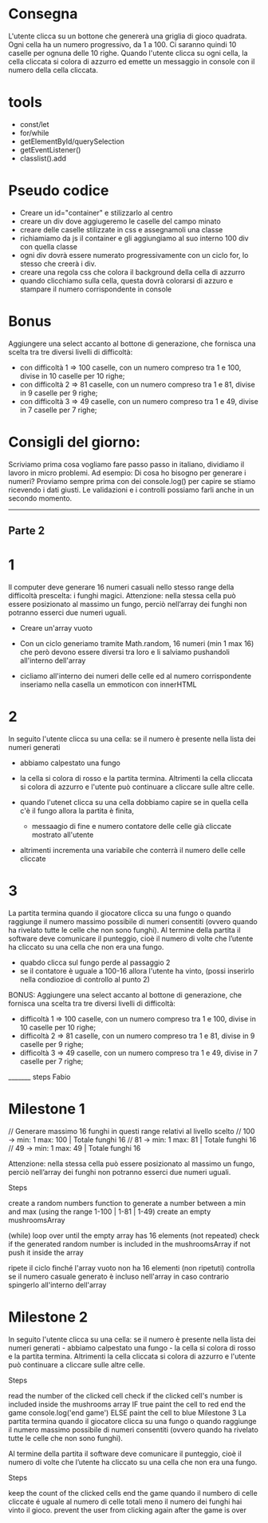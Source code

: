 # Consegna

L'utente clicca su un bottone che genererà una griglia di gioco quadrata.
Ogni cella ha un numero progressivo, da 1 a 100.
Ci saranno quindi 10 caselle per ognuna delle 10 righe.
Quando l'utente clicca su ogni cella, la cella cliccata si colora di azzurro ed emette un messaggio in console con il numero della cella cliccata.

# tools

- const/let 
- for/while
- getElementById/querySelection
- getEventListener()
-  classlist().add


# Pseudo codice

- Creare un id="container" e stilizzarlo al centro
- creare un div dove aggiugeremo le caselle del campo minato
- creare delle caselle stilizzate in css e assegnamoli una classe
- richiamiamo da js il container e gli aggiungiamo al suo interno 100 div con quella classe
- ogni div dovrà essere numerato progressivamente con un ciclo for, lo stesso che creerà i div.
- creare una regola css che colora il background della cella di azzurro
- quando clicchiamo sulla cella, questa dovrà colorarsi di azzuro e stampare il numero corrispondente in console


# Bonus
Aggiungere una select accanto al bottone di generazione, che fornisca una scelta tra tre diversi livelli di difficoltà:

- con difficoltà 1 => 100 caselle, con un numero compreso tra 1 e 100, divise in 10 caselle per 10 righe;
- con difficoltà 2 => 81 caselle, con un numero compreso tra 1 e 81, divise in 9 caselle per 9 righe;
- con difficoltà 3 => 49 caselle, con un numero compreso tra 1 e 49, divise in 7 caselle per 7 righe;

# Consigli del giorno:

Scriviamo prima cosa vogliamo fare passo passo in italiano, dividiamo il lavoro in micro problemi.
Ad esempio:
Di cosa ho bisogno per generare i numeri?
Proviamo sempre prima con dei console.log() per capire se stiamo ricevendo i dati giusti.
Le validazioni e i controlli possiamo farli anche in un secondo momento.

-----------------------------------------------------------------------------------------


## Parte 2

# 1 
Il computer deve generare 16 numeri casuali nello stesso range della difficoltà prescelta: i funghi magici.
Attenzione: nella stessa cella può essere posizionato al massimo un fungo, perciò nell’array dei funghi non potranno esserci due numeri uguali.


- Creare un'array vuoto
- Con un ciclo generiamo tramite Math.random, 16 numeri (min 1 max 16) che però devono essere diversi tra loro e li salviamo pushandoli  all'interno dell'array

- cicliamo all'interno dei numeri delle celle ed al numero corrispondente inseriamo nella casella un emmoticon con innerHTML



# 2
In seguito l'utente clicca su una cella: se il numero è presente nella lista dei numeri generati
- abbiamo calpestato una fungo
- la cella si colora di rosso e la partita termina.
Altrimenti la cella cliccata si colora di azzurro e l'utente può continuare a cliccare sulle altre celle.

- quando l'utenet clicca su una cella dobbiamo capire se in quella cella c'è il fungo allora la partita è finita,
	- messaagio di fine e numero contatore delle celle già cliccate mostrato all'utente
- altrimenti incrementa una variabile che conterrà il numero delle celle cliccate






# 3
La partita termina quando il giocatore clicca su una fungo o quando raggiunge il numero massimo possibile di numeri consentiti (ovvero quando ha rivelato tutte le celle che non sono funghi).
Al termine della partita il software deve comunicare il punteggio, cioè il numero di volte che l’utente ha cliccato su una cella che non era una fungo.

- quabdo clicca sul fungo perde al passaggio 2
- se il contatore è uguale a 100-16 allora l'utente ha vinto, (possi inserirlo nella condiozioe di controllo al punto 2)


BONUS:
Aggiungere una select accanto al bottone di generazione, che fornisca una scelta tra tre diversi livelli di difficoltà:
- difficoltà 1 ⇒ 100 caselle, con un numero compreso tra 1 e 100, divise in 10 caselle per 10 righe;
- difficoltà 2 ⇒ 81 caselle, con un numero compreso tra 1 e 81, divise in 9 caselle per 9 righe;
- difficoltà 3 ⇒ 49 caselle, con un numero compreso tra 1 e 49, divise in 7 caselle per 7 righe;



_______ steps Fabio

# Milestone 1
// Generare massimo 16 funghi in questi range relativi al livello scelto // 100 -> min: 1 max: 100 | Totale funghi 16 // 81 -> min: 1 max: 81 | Totale funghi 16 // 49 -> min: 1 max: 49 | Totale funghi 16

Attenzione: nella stessa cella può essere posizionato al massimo un fungo, perciò nell’array dei funghi non potranno esserci due numeri uguali.

Steps

create a random numbers function to generate a number between a min and max (using the range 1-100 | 1-81 | 1-49)
create an empty mushroomsArray

(while) loop over until the empty array has 16 elements (not repeated)
check if the generated random number is included in the mushroomsArray
if not push it inside the array

ripete il ciclo finché l'array vuoto non ha 16 elementi (non ripetuti)
controlla se il numero casuale generato è incluso nell'array
in caso contrario spingerlo all'interno dell'array



# Milestone 2
In seguito l'utente clicca su una cella: se il numero è presente nella lista dei numeri generati - abbiamo calpestato una fungo - la cella si colora di rosso e la partita termina. Altrimenti la cella cliccata si colora di azzurro e l'utente può continuare a cliccare sulle altre celle.

Steps

read the number of the clicked cell
check if the clicked cell's number is included inside the mushrooms array
IF true
paint the cell to red
end the game console.log('end game')
ELSE
paint the cell to blue
Milestone 3
La partita termina quando il giocatore clicca su una fungo o quando raggiunge il numero massimo possibile di numeri consentiti (ovvero quando ha rivelato tutte le celle che non sono funghi).

Al termine della partita il software deve comunicare il punteggio, cioè il numero di volte che l’utente ha cliccato su una cella che non era una fungo.

Steps

keep the count of the clicked cells
end the game
quando il numbero di celle cliccate é uguale al numero di celle totali meno il numero dei funghi hai vinto il gioco.
prevent the user from clicking again after the game is over
